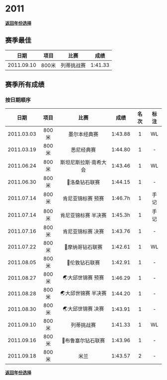# 2011

**[返回年份选择](../Results.md)**

## 赛季最佳

|    日期    | 项目  |    比赛    |  成绩   |
| :--------: | :---: | :--------: | :-----: |
| 2011.09.10 | 800米 | 列蒂挑战赛 | 1:41.33 |

## 赛季所有成绩

### 按日期顺序<a id='1'></a>

|    日期    | 项目  |         比赛          |  成绩   | 名次 | 标注 |
| :--------: | :---: | :-------------------: | :-----: | :--: | :--: |
| 2011.03.03 | 800米 |     墨尔本经典赛      | 1:43.88 |  1   |  WL  |
| 2011.03.19 | 800米 |      悉尼经典赛       | 1:44.80 |  1   |  -   |
| 2011.06.24 | 800米 | 斯坦尼斯拉斯·南希大会 | 1:43.46 |  1   |  WL  |
| 2011.06.30 | 800米 |     💎洛桑钻石联赛     | 1:44.15 |  1   |  -   |
| 2011.07.14 | 800米 |   肯尼亚锦标赛 预赛   | 1:46.7h |  1   | 手记 |
| 2011.07.14 | 800米 |  肯尼亚锦标赛 半决赛  | 1:45.3h |  1   | 手记 |
| 2011.07.16 | 800米 |   肯尼亚锦标赛 决赛​   | 1:43.76 |  1   |  -   |
| 2011.07.22 | 800米 |    💎摩纳哥钻石联赛    | 1:42.61 |  1   |  WL  |
| 2011.08.05 | 800米 |     💎伦敦钻石联赛     | 1:42.91 |  1   |  -   |
| 2011.08.27 | 800米 |   🌏大邱世锦赛 预赛    | 1:46.29 |  1   |  -   |
| 2011.08.28 | 800米 |  🌏大邱世锦赛 半决赛   | 1:44.20 |  1   |  -   |
| 2011.08.30 | 800米 |   🌏大邱世锦赛 决赛    | 1:43.91 |  1   |  -   |
| 2011.09.10 | 800米 |      列蒂挑战赛       | 1:41.33 |  1   |  WL  |
| 2011.09.16 | 800米 |   💎布鲁塞尔钻石联赛   | 1:43.96 |  1   |  -   |
| 2011.09.18 | 800米 |         米兰          | 1:43.57 |  2   |  -   |

**[返回年份选择](../Results.md)**